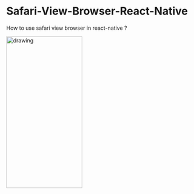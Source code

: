 # Safari-View-Browser-React-Native
How to use safari view browser in react-native ?

<img src="https://github.com/appasaheb4/Safari-View-Browser-React-Native/blob/master/screen/browser.png " alt="drawing" width="200" height="400"/>



